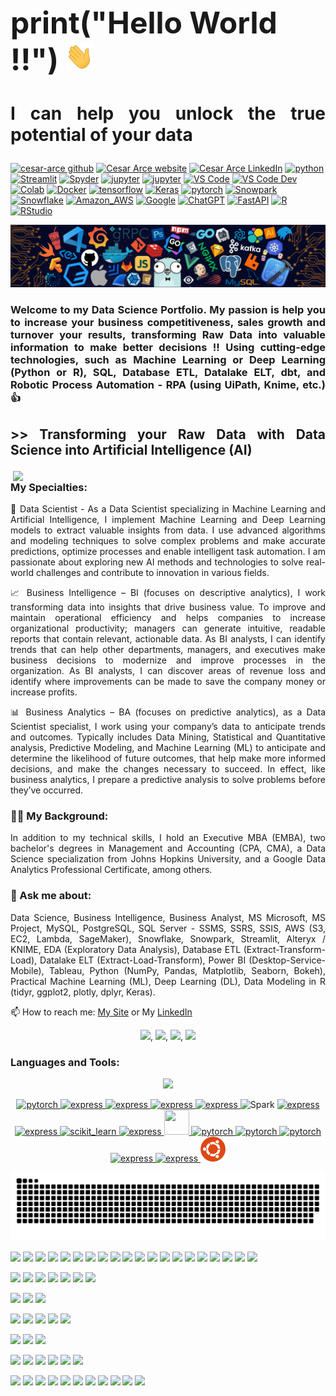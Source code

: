 <h2 align="left" style="font-size: 48px;">
    print("Hello World !!")
    <img src="/waving.gif" 
         alt="Waving"
         height="45"
         width="45" />
</h2>


<!--
# print("Hello World !!") 👋
-->

# <p align="justify"> I can help you unlock the true potential of your data

</p>

[![cesar-arce github](https://img.shields.io/badge/GitHub-Cesar-Arce.svg?style=flat&logo=github)](https://github.com/cesar-arce)
[![Cesar Arce website](https://img.shields.io/badge/Website-Cesar_Arce-5087B2.svg?style=flat&logo=telegram)](https://cesararce5.wixsite.com/mysite)
[![Cesar Arce LinkedIn](https://img.shields.io/badge/LinkedIn-Cesar_Arce-5087B2.svg?style=flat&logo=linkedin&logoColor=5087B2)](https://www.linkedin.com/in/cesar-arce-mba-%F0%9F%8C%BF-70167713)
[![python](https://img.shields.io/badge/Python-3.06|3.07|3.08|3.09|3.10|3.11|3.12-3776AB.svg?style=flat&logo=python&logoColor=ffdd54)](https://www.python.org)
[![Streamlit](https://img.shields.io/badge/Streamlit-1.2.0-FF4B4B.svg?style=flat&logo=Streamlit&logoColor=FF4B4B)](https://streamlit.io)
[![Spyder](https://img.shields.io/badge/Spyder%20IDE-FF0000.svg?style=flate&logo=Spyder-IDE&logoColor=white)](https://docs.spyder-ide.org/5/plugins/notebook.html)
[![jupyter](https://img.shields.io/badge/Jupyter-NoteBook-F37626.svg?style=flat&logo=Jupyter)](https://jupyter.org)
[![jupyter](https://img.shields.io/badge/Jupyter-Lab-F37626.svg?style=flat&logo=Jupyter)](https://jupyterlab.readthedocs.io/en/stable)
[![VS Code](https://img.shields.io/badge/VS_Code-1.85-blue.svg?logo=visualstudiocode&logoColor=%230077B5)](https://code.visualstudio.com/)
[![VS Code Dev](https://img.shields.io/badge/VS_Code_Dev-OnLine-blue.svg?logo=visualstudiocode&logoColor=%230077B5)](https://vscode.dev/)
[![Colab](https://img.shields.io/badge/Colab-F9AB00?style=flat&logo=googlecolab&color=525252)](https://colab.research.google.com/)
[![Docker](https://img.shields.io/badge/docker-%230db7ed.svg?style=flat&logo=docker&logoColor=white)](https://hub.docker.com/)
[![tensorflow](https://img.shields.io/badge/TensorFlow-1.12-FF6F00.svg?style=flat&logo=tensorflow)](https://www.tensorflow.org)
[![Keras](https://img.shields.io/badge/Keras-3.0-%23D00000.svg?style=flat&logo=Keras&logoColor=%23D00000)](https://keras.io/)
[![pytorch](https://img.shields.io/badge/PyTorch-1.6.0-%23EE4C2C.svg?style=flat&logo=pytorch&logoColor=%23EE4C2C)](https://pytorch.org)
[![Snowpark](https://img.shields.io/badge/Snowflake-Snowpark-5087B2.svg?style=flat&logo=snowflake)](https://www.snowflake.com/en/data-cloud/snowpark/)
[![Snowflake](https://img.shields.io/badge/Snowflake-Streamlit-5087B2.svg?style=flat&logo=snowflake)](https://docs.snowflake.com/en/developer-guide/streamlit/about-streamlit)
[![Amazon_AWS](http://img.shields.io/badge/AWS-Services-5087B2.svg?style=flat&logo=amazon-aws)](https://aws.amazon.com/)
[![Google](https://img.shields.io/badge/Google-Services-4285F4?style=flat&logo=google&logoColor=white)](https://www.google.com/)
[![ChatGPT](https://img.shields.io/badge/chatGPT-74aa9c?style=flat&logo=openai&logoColor=white)](https://chat.openai.com/)
[![FastAPI](https://img.shields.io/badge/FastAPI-0.63.0-009688.svg?style=flat&logo=FastAPI&logoColor=white)](https://fastapi.tiangolo.com)
[![R](https://img.shields.io/badge/-script-276DC3.svg?style=flat&logo=R)](https://cran.r-project.org)
[![RStudio](https://img.shields.io/badge/RStudio-project-75AADB.svg?style=flat&logo=RStudio)](https://www.rstudio.com)

<!-- 
[AWS](https://img.shields.io/badge/Amazon_AWS-232F3E?style=for-the-badge&logo=amazon-aws&logoColor=white) 
[![Code style: black](https://img.shields.io/badge/code%20style-black-000000.svg)](https://github.com/psf/black)
[![Checked with mypy](http://www.mypy-lang.org/static/mypy_badge.svg)](http://mypy-lang.org/)
[![pydocstyle](https://img.shields.io/badge/pydocstyle-enabled-AD4CD3)](http://www.pydocstyle.org/en/stable/)
-->


![Banner](./banner.png)

### <p align="justify"> Welcome to my Data Science Portfolio. My passion is help you to increase your business competitiveness, sales growth and turnover your results, transforming Raw Data into valuable information to make better decisions !!  Using cutting-edge technologies, such as Machine Learning or Deep Learning (Python or R), SQL, Database ETL, Datalake ELT, dbt, and Robotic Process Automation - RPA (using UiPath, Knime, etc.)👍

</p>

## <p align="justify"> >> Transforming your Raw Data with Data Science into Artificial Intelligence (AI)

</p>

<img align="right" src="https://media0.giphy.com/media/3oKIPEqDGUULpEU0aQ/200.webp?cid=ecf05e47mzeffq7vpenyl85y483zxl8gl5srjjduorf9jb0c&rid=200.webp&ct=g" width="500"/>

### My Specialties:

<p align="justify">
🚀 Data Scientist - As a Data Scientist specializing in Machine Learning and Artificial Intelligence, I implement Machine Learning and Deep Learning models to extract valuable insights from data. I use advanced algorithms and modeling techniques to solve complex problems and make accurate predictions, optimize processes and enable intelligent task automation. I am passionate about exploring new AI methods and technologies to solve real-world challenges and contribute to innovation in various fields.

</p>
<p align="justify">
📈 Business Intelligence – BI (focuses on descriptive analytics), I work transforming data into insights that drive business value. To improve and maintain operational efficiency and helps companies to increase organizational productivity; managers can generate intuitive, readable reports that contain relevant, actionable data. As BI analysts, I can identify trends that can help other departments, managers, and executives make business decisions to modernize and improve processes in the organization. As BI analysts, I can discover areas of revenue loss and identify where improvements can be made to save the company money or increase profits. 

</p>
<p align="justify">
📊 Business Analytics – BA (focuses on predictive analytics), as a Data Scientist specialist, I work using your company’s data to anticipate trends and outcomes. Typically includes Data Mining, Statistical and Quantitative analysis, Predictive Modeling, and Machine Learning (ML) to anticipate and determine the likelihood of future outcomes, that help make more informed decisions, and make the changes necessary to succeed. In effect, like business analytics, I prepare a predictive analysis to solve problems before they’ve occurred.

</p>

### 👨‍💻 My Background:

<p align="justify">
In addition to my technical skills, I hold an Executive MBA (EMBA), two bachelor's degrees in Management and Accounting (CPA, CMA), a Data Science specialization from Johns Hopkins University, and a Google Data Analytics Professional Certificate, among others.

</p>

### 💬 Ask me about: 

<p align="justify">
Data Science, Business Intelligence, Business Analyst, MS Microsoft, MS Project, MySQL, PostgreSQL, SQL Server - SSMS, SSRS, SSIS, AWS (S3, EC2, Lambda, SageMaker), Snowflake, Snowpark, Streamlit, Alteryx / KNIME, EDA (Exploratory Data Analysis), Database ETL (Extract-Transform-Load), Datalake ELT (Extract-Load-Transform), Power BI (Desktop-Service-Mobile), Tableau, Python (NumPy, Pandas, Matplotlib, Seaborn, Bokeh), Practical Machine Learning (ML), Deep Learning (DL), Data Modeling in R (tidyr, ggplot2, plotly, dplyr, Keras).

</p>

📫 How to reach me:   [My Site](https://cesararce5.wixsite.com/mysite) or My [LinkedIn](https://www.linkedin.com/in/cesar-arce-mba-%F0%9F%8C%BF-70167713/)

<p align="center">
<img src="https://user-images.githubusercontent.com/63738694/124544036-5c959e00-ddf4-11eb-9907-019cd4429a59.jpg" width="180">,
<img src="https://user-images.githubusercontent.com/63738694/124542515-826d7380-ddf1-11eb-8fec-86193a1c3d7e.jpg" width="180">,
<img src="https://user-images.githubusercontent.com/63738694/124542519-84373700-ddf1-11eb-9a2d-9a730c35bc1e.jpg" width="180">,
<img src="https://user-images.githubusercontent.com/63738694/124543484-57841f00-ddf3-11eb-98a9-9b25027b7e56.jpg" width="195">
</p>

### Languages and Tools:

<p align="center">
  <a href="https://skillicons.dev">
    <img src="https://skillicons.dev/icons?i=py,r,vscode,react,powershell,regex,mysql,mongodb,postgres,sqlite,firebase,pytorch,tensorflow,matlab,ai,aws,gcp,azure,flask,linux,git,kubernetes,docker,github,githubactions,gitlab,discord,wordpress,arduino,raspberrypi" />
  </a>
</p>

<p align="center">
    <a href="https://www.anaconda.com/" target="_blank"> <img src="https://encrypted-tbn0.gstatic.com/images?q=tbn:ANd9GcToZuGFq2Tj9gvDP6Dm7w5TeYGrmCy0KOtwc8tvDsy606EmhjdsUZV_qx-RbQGhA-KDW3Y&usqp=CAU" alt="pytorch" width="48" height="48" /> </a>   
    <a href="https://www.spyder-ide.org/" target="_blank"> <img src="https://encrypted-tbn0.gstatic.com/images?q=tbn:ANd9GcRG4nmLnUDqDJMNYnvoIw2LrMP67vPbDNngRztSxwDftPQ7Hjk6gtHYIOwjQuCU0CILeT8&usqp=CAU" alt="express" width="43" height="40" /> </a> 
    <a href="https://jupyter.org/" target="_blank"> <img src="https://encrypted-tbn0.gstatic.com/images?q=tbn:ANd9GcRTQfO8XdRaElU-oiMX4jJFWjNO56ihBj8vLWl-8tZR0xFr4LL4nfzfXWLVCFeOjsGAZF4&usqp=CAU" alt="express" width="44" height="44"/> </a> 
    <a href="https://www.jetbrains.com/pycharm/"> <img src="https://miro.medium.com/max/1200/1*6Dhu1H4t028lOGbaZuyRCw.png" alt="express" width="43" height="40" /> </a>
    <a href="https://colab.research.google.com/notebooks/intro.ipynb?utm_source=scs-index#recent=true" target="_blank"> <img src="https://miro.medium.com/max/1042/1*L2u_koKpa1lcjvB8DEDHsg.jpeg" alt="express" width="44" height="44"/> </a> 
    <img title="Spark" alt="Spark" src="https://raw.githubusercontent.com/Thomas-George-T/Thomas-George-T/master/assets/apache_spark.svg" width="80" height="40" />  
    <a href="https://matplotlib.org/" target="_blank"> <img src="https://static.javatpoint.com/tutorial/matplotlib/images/matplotlib-tutorial.png" alt="express" width="44" height="44"/> </a> 
    <a href="https://seaborn.pydata.org/" target="_blank"> <img src="https://pbs.twimg.com/media/EhGuwXWXgAEERcn.png" alt="express" width="44" height="44"/> </a> 
    <a href="https://scikit-learn.org/" target="_blank"> <img src="https://upload.wikimedia.org/wikipedia/commons/0/05/Scikit_learn_logo_small.svg" alt="scikit_learn" width="40" height="40"/> </a>
    <a href="https://pandas.pydata.org/" target="_blank"> <img src="https://pandas.pydata.org/static/img/pandas_mark.svg" alt="express" width="44" height="44"/> </a>
    <a href="https://www.scipy.org/"> <img src="https://miro.medium.com/max/400/1*ejeltApvDzDBB9izIwnyiQ.png" width="40" height="40"/> </a>
    <a href="https://spacy.io/" target="_blank"> <img src="https://pbs.twimg.com/profile_images/699256981287100416/7-7zis8f_400x400.png" alt="pytorch" width="40" height="40"/> </a> 
    <a href="https://keras.io/" target="_blank"> <img src="https://upload.wikimedia.org/wikipedia/commons/thumb/a/ae/Keras_logo.svg/1200px-Keras_logo.svg.png" alt="pytorch" width="40" height="40"/> </a>   
    <a href="https://opencv.org/" target="_blank"> <img src="https://www.kindpng.com/picc/m/376-3766513_opencv-icon-hd-png-download.png" alt="pytorch" width="44" height="40"/> </a> 
    <a href="https://powerbi.microsoft.com/en-us/" target="_blank"> <img src="https://d11wkw82a69pyn.cloudfront.net/wm-reply/siteassets/images/power%20bi.png" alt="express" width="43" height="40" /> </a>  
    <a href="https://uneecops.com/lpage/tableau-software-landing-page/?lead=Marketing%20Team&data=Pay%20per%20Click%20Ads&leadtype=BI&service=Tableau&utm_term=tablu&utm_campaign=Tableau+BI&utm_source=adwords&utm_medium=ppc&hsa_acc=8552612374&hsa_cam=1615962432&hsa_grp=61145525276&hsa_ad=518466757380&hsa_src=g&hsa_tgt=kwd-301142873929&hsa_kw=tablu&hsa_mt=e&hsa_net=adwords&hsa_ver=3&gclid=Cj0KCQjw_8mHBhClARIsABfFgpjsZ7xm6kFh91pMncn7q1OAIqVApO9Uae5JTl9YNamEy5dnCO3C9TQaAmS_EALw_wcB" target="_blank"> <img src="https://logowik.com/content/uploads/images/tableau-software.jpg" alt="express" width="43" height="37" /> </a>
    <code><img height="40" width="40" src="https://raw.githubusercontent.com/github/explore/80688e429a7d4ef2fca1e82350fe8e3517d3494d/topics/ubuntu/ubuntu.png"></code>
</p>


<!--- snake -->
<div align="center">
  <img  src="./grid-snake.svg"
       alt="snake" /></a>
</div>
</details>


<!--  
-->
![](https://img.shields.io/badge/Anaconda-44A833.svg?style=flat&logo=Anaconda&logoColor=white)
![](https://img.shields.io/badge/NumPy-013243.svg?style=flat&logo=NumPy&logoColor=white)
![](https://img.shields.io/badge/Python-3776AB.svg?style=flat&logo=Python&logoColor=white)
![](https://img.shields.io/badge/Jupyter-F37626.svg?style=flat&logo=Jupyter&logoColor=white)
![](https://img.shields.io/badge/Spyder%20IDE-FF0000.svg?style=flate&logo=Spyder-IDE&logoColor=white)
![](https://img.shields.io/badge/Visual%20Studio%20Code-007ACC.svg?style=flat&logo=Visual-Studio-Code&logoColor=white)
![](https://img.shields.io/badge/Juniper%20Networks-84B135.svg?style=flat&logo=Juniper-Networks&logoColor=white)
![](https://img.shields.io/badge/pandas-150458.svg?style=flat&logo=pandas&logoColor=white)
![](https://img.shields.io/badge/Plotly-3F4F75.svg?style=flat&logo=Plotly&logoColor=white)
![](https://img.shields.io/badge/SQLite-003B57.svg?style=flat&logo=SQLite&logoColor=white)
![](https://img.shields.io/badge/MongoDB-47A248.svg?style=flat&logo=MongoDB&logoColor=white)
![](https://img.shields.io/badge/MySQL-4479A1.svg?style=flat&logo=MySQL&logoColor=white)
![](https://img.shields.io/badge/Folium-77B829.svg?style=flat&logo=Folium&logoColor=white)
![](https://img.shields.io/badge/scikitlearn-F7931E.svg?style=flat&logo=scikit-learn&logoColor=white)
![](https://img.shields.io/badge/SciPy-8CAAE6.svg?style=flat&logo=SciPy&logoColor=white)
![](https://img.shields.io/badge/OpenCV-5C3EE8.svg?style=flat&logo=OpenCV&logoColor=white)
![](https://img.shields.io/badge/Scrapy-60A839.svg?style=flat&logo=Scrapy&logoColor=white)
![](https://img.shields.io/badge/data.ai-000000.svg?style=flat&logo=datadotai&logoColor=white)
![](https://img.shields.io/badge/ChatBot-0066FF.svg?style=flat&logo=ChatBot&logoColor=white)
![](https://img.shields.io/badge/spaCy-09A3D5.svg?style=flat&logo=spaCy&logoColor=white)

![](https://img.shields.io/badge/Amazon%20AWS-232F3E.svg?style=flat&logo=Amazon-AWS&logoColor=white)
![](https://img.shields.io/badge/Amazon%20S3-569A31.svg?style=flat&logo=Amazon-S3&logoColor=white)
![](https://img.shields.io/badge/Amazon%20EC2-FF9900.svg?style=flat&logo=Amazon-EC2&logoColor=white)
![](https://img.shields.io/badge/Amazon%20ECS-FF9900.svg?style=flat&logo=Amazon-ECS&logoColor=white)
![](https://img.shields.io/badge/AWS%20Lambda-FF9900.svg?style=flat&logo=AWS-Lambda&logoColor=white)
![](https://img.shields.io/badge/PowerShell-5391FE.svg?style=flat&logo=PowerShell&logoColor=white)
![](https://img.shields.io/badge/Apache%20Spark-E25A1C.svg?style=flat&logo=Apache-Spark&logoColor=white)

![](https://img.shields.io/badge/GitHub-181717.svg?style=flat&logo=GitHub&logoColor=white)
![](https://img.shields.io/badge/GitHub%20Actions-2088FF.svg?style=flat&logo=GitHub-Actions&logoColor=white)
![](https://img.shields.io/badge/GitHub%20Pages-222222.svg?style=flat&logo=GitHub-Pages&logoColor=white)

![](https://img.shields.io/badge/SAP-0FAAFF.svg?style=flat&logo=SAP&logoColor=white)
![](https://img.shields.io/badge/Sass-CC6699.svg?style=flat&logo=Sass&logoColor=white)
![](https://img.shields.io/badge/dbt-FF694B.svg?style=flat&logo=dbt&logoColor=white)
![](https://img.shields.io/badge/Docker-2496ED.svg?style=flat&logo=Docker&logoColor=white)
![](https://img.shields.io/badge/Kubernetes-326CE5.svg?style=flat&logo=Kubernetes&logoColor=white)

![](https://img.shields.io/badge/Snowflake-29B5E8.svg?style=flat&logo=Snowflake&logoColor=white)
![](https://img.shields.io/badge/Snowpack-2E5E82.svg?style=flat&logo=Snowpack&logoColor=white)
![](https://img.shields.io/badge/Streamlit-FF4B4B.svg?style=flat&logo=Streamlit&logoColor=white)

![](https://img.shields.io/badge/Google%20Analytics-E37400.svg?style=flat&logo=Google-Analytics&logoColor=white)
![](https://img.shields.io/badge/Google%20Cloud-4285F4.svg?style=flat&logo=Google-Cloud&logoColor=white)
![](https://img.shields.io/badge/Google%20Data%20Studio-669DF6.svg?style=flat&logo=Google-Data-Studio&logoColor=white)
![](https://img.shields.io/badge/Azure%20DevOps-0078D7.svg?style=flat&logo=Azure-DevOps&logoColor=white)
![](https://img.shields.io/badge/Linux-FCC624.svg?style=flat&logo=Linux&logoColor=black)
![](https://img.shields.io/badge/Ubuntu-E95420.svg?style=flat&logo=Ubuntu&logoColor=white)

![](https://img.shields.io/badge/Microsoft-5E5E5E.svg?style=flat&logo=Microsoft&logoColor=white)
![](https://img.shields.io/badge/Microsoft%20Excel-217346.svg?style=flat&logo=Microsoft-Excel&logoColor=white)
![](https://img.shields.io/badge/Microsoft%20Word-2B579A.svg?style=flat&logo=Microsoft-Word&logoColor=white)
![](https://img.shields.io/badge/Microsoft%20PowerPoint-B7472A.svg?style=flat&logo=Microsoft-PowerPoint&logoColor=white)
![](https://img.shields.io/badge/Microsoft%20OneDrive-0078D4.svg?style=flat&logo=Microsoft-OneDrive&logoColor=white)
![](https://img.shields.io/badge/Microsoft%20SharePoint-0078D4.svg?style=flat&logo=Microsoft-SharePoint&logoColor=white)
![](https://img.shields.io/badge/Microsoft%20Visio-3955A3.svg?style=flat&logo=Microsoft-Visio&logoColor=white)
![](https://img.shields.io/badge/Microsoft%20Access-A4373A.svg?style=flat&logo=Microsoft-Access&logoColor=white)
![](https://img.shields.io/badge/Microsoft%20SQL%20Server-CC2927.svg?style=flat&logo=Microsoft-SQL-Server&logoColor=white)
![](https://img.shields.io/badge/Power%20BI-F2C811.svg?style=flat&logo=Power-BI&logoColor=black)
![](https://img.shields.io/badge/Tableau-E97627.svg?style=flat&logo=Tableau&logoColor=white)

